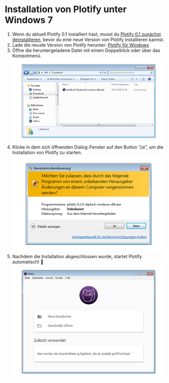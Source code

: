 # Installation von Plotify unter Windows 7

1. Wenn du aktuell Plotify 0.1 installiert hast, musst du [Plotify 0.1 zunächst deinstallieren](uninstall.md), bevor du eine neue Version von Plotify installieren kannst.
2. Lade die neuste Version von Plotify herunter: [Plotify für Windows](https://github.com/plotify/plotify/releases/download/v0.2.0-alpha.7/plotify-0.2.0-alpha.7-windows-x64.exe)
3. Öffne die heruntergeladene Datei mit einem Doppelklick oder über das Kontextmenü.<br />![](open-exe.png)
4. Klicke in dem sich öffnenden Dialog-Fenster auf den Button "Ja", um die Installation von Plotify zu starten.<br />![](user-account-control.png)
5. Nachdem die Installation abgeschlossen wurde, startet Plotify automatisch! :tada:<br />![](started.png)
